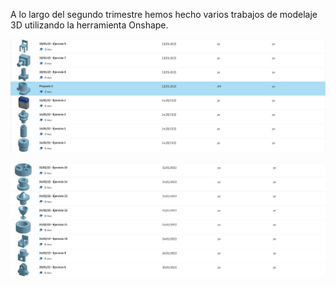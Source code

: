 A lo largo del segundo trimestre hemos hecho varios trabajos de modelaje 3D utilizando la herramienta Onshape.

![](https://github.com/Mikeey666/2nd-trimestre/blob/5a5c2f4ef3fe2f1bf29dd9132eed363f748c9ad6/Captura%20de%20pantalla%20de%202022-05-23%2010-09-12.png)

![](https://github.com/Mikeey666/2nd-trimestre/blob/fd8915efc1e35219c33ce58198623a998ce5217e/Captura%20de%20pantalla%20de%202022-05-23%2010-09-44.png)
